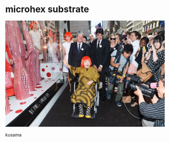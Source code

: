 # microhex substrate

![](https://github.com/MicrohexHQ/microhex-base-board/blob/master/U/AI/ArtBoard%20Image%20(634).jpg)

kusama
